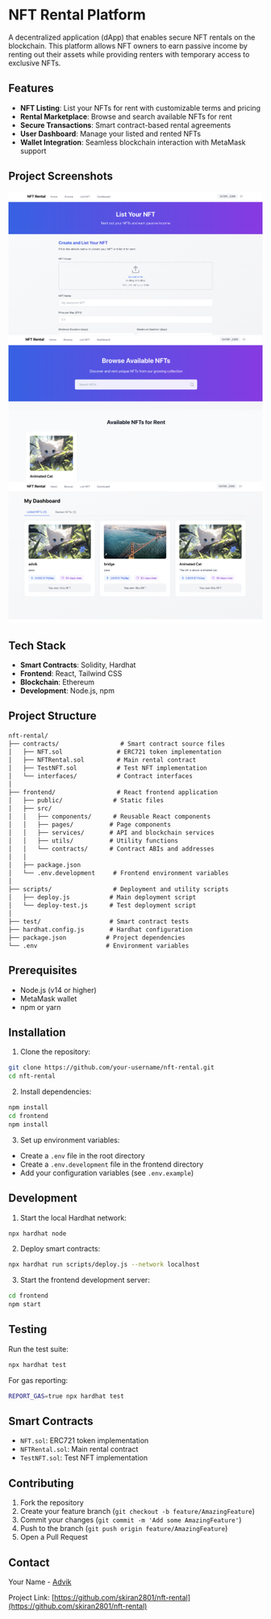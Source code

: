 # NFT Rental Platform

A decentralized application (dApp) that enables secure NFT rentals on the blockchain. This platform allows NFT owners to earn passive income by renting out their assets while providing renters with temporary access to exclusive NFTs.

## Features

- **NFT Listing**: List your NFTs for rent with customizable terms and pricing
- **Rental Marketplace**: Browse and search available NFTs for rent
- **Secure Transactions**: Smart contract-based rental agreements
- **User Dashboard**: Manage your listed and rented NFTs
- **Wallet Integration**: Seamless blockchain interaction with MetaMask support

## Project Screenshots

![NFT Rental Platform](assets/images/screenshot1.png)
![NFT Rental Platform](assets/images/screenshot2.png)
![NFT Rental Platform](assets/images/screenshot3.png)

## Tech Stack

- **Smart Contracts**: Solidity, Hardhat
- **Frontend**: React, Tailwind CSS
- **Blockchain**: Ethereum
- **Development**: Node.js, npm

## Project Structure

```
nft-rental/
├── contracts/                 # Smart contract source files
│   ├── NFT.sol               # ERC721 token implementation
│   ├── NFTRental.sol         # Main rental contract
│   ├── TestNFT.sol           # Test NFT implementation
│   └── interfaces/           # Contract interfaces
│
├── frontend/                 # React frontend application
│   ├── public/              # Static files
│   ├── src/
│   │   ├── components/      # Reusable React components
│   │   ├── pages/          # Page components
│   │   ├── services/       # API and blockchain services
│   │   ├── utils/          # Utility functions
│   │   └── contracts/      # Contract ABIs and addresses
│   │
│   ├── package.json
│   └── .env.development     # Frontend environment variables
│
├── scripts/                 # Deployment and utility scripts
│   ├── deploy.js           # Main deployment script
│   └── deploy-test.js      # Test deployment script
│
├── test/                   # Smart contract tests
├── hardhat.config.js       # Hardhat configuration
├── package.json           # Project dependencies
└── .env                   # Environment variables
```

## Prerequisites

- Node.js (v14 or higher)
- MetaMask wallet
- npm or yarn

## Installation

1. Clone the repository:
```bash
git clone https://github.com/your-username/nft-rental.git
cd nft-rental
```

2. Install dependencies:
```bash
npm install
cd frontend
npm install
```

3. Set up environment variables:
- Create a `.env` file in the root directory
- Create a `.env.development` file in the frontend directory
- Add your configuration variables (see `.env.example`)

## Development

1. Start the local Hardhat network:
```bash
npx hardhat node
```

2. Deploy smart contracts:
```bash
npx hardhat run scripts/deploy.js --network localhost
```

3. Start the frontend development server:
```bash
cd frontend
npm start
```

## Testing

Run the test suite:
```bash
npx hardhat test
```

For gas reporting:
```bash
REPORT_GAS=true npx hardhat test
```

## Smart Contracts

- `NFT.sol`: ERC721 token implementation
- `NFTRental.sol`: Main rental contract
- `TestNFT.sol`: Test NFT implementation

## Contributing

1. Fork the repository
2. Create your feature branch (`git checkout -b feature/AmazingFeature`)
3. Commit your changes (`git commit -m 'Add some AmazingFeature'`)
4. Push to the branch (`git push origin feature/AmazingFeature`)
5. Open a Pull Request

## Contact

Your Name - [Advik](https://x.com/saikira86814070)

Project Link: [https://github.com/skiran2801/nft-rental](https://github.com/skiran2801/nft-rental) 
